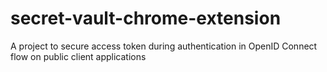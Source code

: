 # secret-vault-chrome-extension
A project to secure access token during authentication in OpenID Connect flow on public client applications
